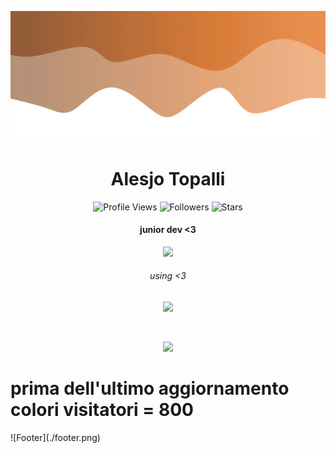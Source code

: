 ![Header](./header.png)

<h1 align="center">Alesjo Topalli</h1>
<a href="https://github.com/TopalliAlesjo"></a>

<p align="center">
  <img height="25" src="https://api.visitorbadge.io/api/VisitorHit?user=TopalliAlesjo&countColorcountColor&countColor=%23006EFF" alt="Profile Views"/>
  <img height="25" src="https://img.shields.io/github/followers/TopalliAlesjo?color=4a12ba&style=for-the-badge&logo=github&label=Follow" alt="Followers"/>
  <img height="25" src="https://img.shields.io/github/stars/TopalliAlesjo?color=f429ff&style=for-the-badge&logo=github&label=Stars" alt="Stars"/>
</p>
<h4 align="center"> junior dev <3 </h5>
<p align="center">
           <img src="https://skillicons.dev/icons?i=nodejs,dotnet,cs,"/>
</p>
<h6 align="center"> using <3 </h6>
<p align="center">
           <img src="https://skillicons.dev/icons?i=visualstudio,vscode,"/>
</p>
<br>

<p align="center">
  <img src="https://github-readme-stats.vercel.app/api/?username=TopalliAlesjo&title_color=674fc9&text_color=9f9f9f&show_icons=true&bg_color=00000000&hide_border=true&icon_color=674fc9&hide_title=true&count_private=true" />
</p>

<h1>prima dell'ultimo aggiornamento colori visitatori = 800</h1>
![Footer](./footer.png)
